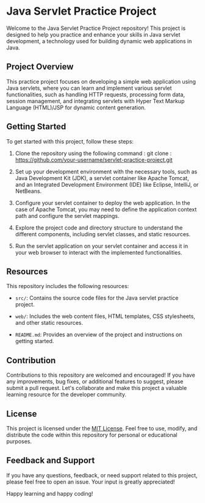 # Java Servlet Practice Project

Welcome to the Java Servlet Practice Project repository! This project is designed to help you practice and enhance your skills in Java servlet development, a technology used for building dynamic web applications in Java.

## Project Overview

This practice project focuses on developing a simple web application using Java servlets, where you can learn and implement various servlet functionalities, such as handling HTTP requests, processing form data, session management, and integrating servlets with Hyper Text Markup Language (HTML)/JSP for dynamic content generation.

## Getting Started

To get started with this project, follow these steps:

1. Clone the repository using the following command :
  git clone : https://github.com/your-username/servlet-practice-project.git

2. Set up your development environment with the necessary tools, such as Java Development Kit (JDK), a servlet container like Apache Tomcat, and an Integrated Development Environment (IDE) like Eclipse, IntelliJ, or NetBeans.

3. Configure your servlet container to deploy the web application. In the case of Apache Tomcat, you may need to define the application context path and configure the servlet mappings.

4. Explore the project code and directory structure to understand the different components, including servlet classes, and static resources.

5. Run the servlet application on your servlet container and access it in your web browser to interact with the implemented functionalities.

## Resources

This repository includes the following resources:

- `src/`: Contains the source code files for the Java servlet practice project.

- `web/`: Includes the web content files, HTML templates, CSS stylesheets, and other static resources.

- `README.md`: Provides an overview of the project and instructions on getting started.

## Contribution

Contributions to this repository are welcomed and encouraged! If you have any improvements, bug fixes, or additional features to suggest, please submit a pull request. Let's collaborate and make this project a valuable learning resource for the developer community.

## License

This project is licensed under the [MIT License](LICENSE). Feel free to use, modify, and distribute the code within this repository for personal or educational purposes.

## Feedback and Support

If you have any questions, feedback, or need support related to this project, please feel free to open an issue. Your input is greatly appreciated!

Happy learning and happy coding!

